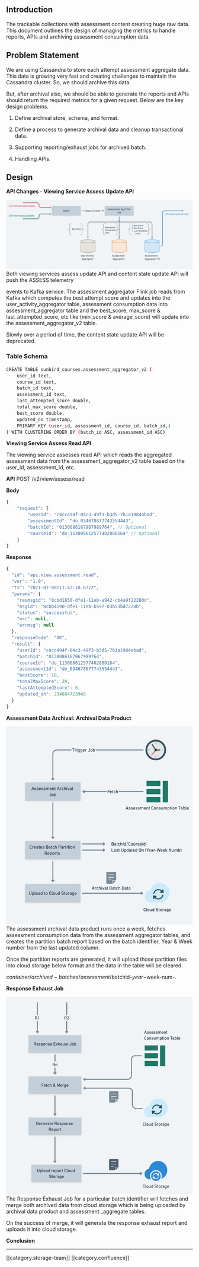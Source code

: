 
## Introduction 
The trackable collections with assessment content creating huge raw data. This document outlines the design of managing the metrics to handle reports, APIs and archiving assessment consumption data.


## Problem Statement
We are using Cassandra to store each attempt assessment aggregate data. This data is growing very fast and creating challenges to maintain the Cassandra cluster. So, we should archive this data.

But, after archival also, we should be able to generate the reports and APIs should return the required metrics for a given request. Below are the key design problems.


1. Define archival store, schema, and format.


1. Define a process to generate archival data and cleanup transactional data.


1. Supporting reporting/exhaust jobs for archived batch.


1. Handling APIs.




## Design
 **API Changes - Viewing Service Assess Update API** 

![](images/storage/81b14053-b86d-4ab4-a697-fa1a130e5d24%20copy.png)Both viewing services assess update API and content state update API will push the ASSESS telemetry

events to Kafka service. The assessment aggregator Flink job reads from Kafka which computes the best attempt score and updates into the user_activity_aggregator table, assessment consumption data into assessment_aggregator table and the best_score, max_score & last_attempted_score, etc like (min_score & average_score) will update into the assessment_aggregator_v2 table.

Slowly over a period of time, the content state update API will be deprecated.


### Table Schema

```bash
CREATE TABLE sunbird_courses.assessment_aggregator_v2 (
    user_id text,
    course_id text,
    batch_id text,
    assessment_id text,
    last_attempted_score double,
    total_max_score double,
    best_score double,
    updated_on timestamp,
    PRIMARY KEY (user_id, assessment_id, course_id, batch_id,)
) WITH CLUSTERING ORDER BY (batch_id ASC, assessment_id ASC)

```
 **Viewing Service Assess Read API** 

The viewing service assesses read API which reads the aggregated assessment data from the assessment_aggregator_v2 table based on the user_id, assessment_id, etc.



 **API** POST /v2/view/assess/read

 **Body** 


```js
{
    "request": {
        "userId": "c4cc494f-04c3-49f3-b3d5-7b1a1984abad",
        "assessmentId": "do_034678677743554443",
        "batchId": "0130086167967989764", // Optional
        "courseId": "do_113008612577402880164" // Optional
    }
}
```


 **Response** 


```js
{
  "id": "api.view.assessment.read",
  "ver": "1.0",
  "ts": "2021-07-08T11:42:18.677Z",
  "params": {
    "resmsgid": "8cbd1650-dfe1-11eb-a942-cb4a9f22280d",
    "msgid": "8cbb4190-dfe1-11eb-b597-03b53bd7228b",
    "status": "successful",
    "err": null,
    "errmsg": null
  },
  "responseCode": "OK",
  "result": {
    "userId": "c4cc494f-04c3-49f3-b3d5-7b1a1984abad",
    "batchId": "0130086167967989764",
    "courseId": "do_113008612577402880164",
    "assessmentId": "do_034678677743554443",
    "bestScore": 10,
    "totalMaxScore": 20,
    "lastAttemptedScore": 5,
    "updated_on": 234884723948
  }
}
```


 **Assessment Data Archival:**  **Archival Data Product** 

![](images/storage/81b14053-b86d-4ab4-a697-fa1a130e5d24.png)The assessment archival data product runs once a week, fetches assessment consumption data from the assessment aggregator tables, and creates the partition batch report based on the batch identifier, Year & Week number from the last updated column.

Once the partition reports are generated, it will upload those partition files into cloud storage below format and the data in the table will be cleared.

$container/archived-batches/assessment/$batchid-$year-$week-num-<timestamp>.<file-extension>



 **Response Exhaust Job** 

![](images/storage/response-exhaust-changes.png)The Response Exhaust Job for a particular batch identifier will fetches and merge both archived data from cloud storage which is being uploaded by archival data product and assessment _aggregate tables.

On the success of merge, it will generate the response exhaust report and uploads it into cloud storage.

 **Conclusion** <TODO>













*****

[[category.storage-team]] 
[[category.confluence]] 

